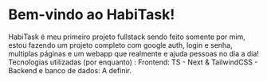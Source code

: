 # Bem-vindo ao HabiTask!

HabiTask é meu primeiro projeto fullstack sendo feito somente por mim, estou fazendo um projeto completo com google auth, login e senha, multiplas páginas e um webapp que realmente e ajuda pessoas no dia a dia!
Tecnologias utilizadas (por enquanto) : Frontend: TS - Next & TailwindCSS - Backend e banco de dados: A definir.
